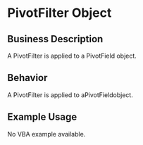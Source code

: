# PivotFilter Object

## Business Description
A PivotFilter is applied to a PivotField object.

## Behavior
A PivotFilter is applied to aPivotFieldobject.

## Example Usage
No VBA example available.